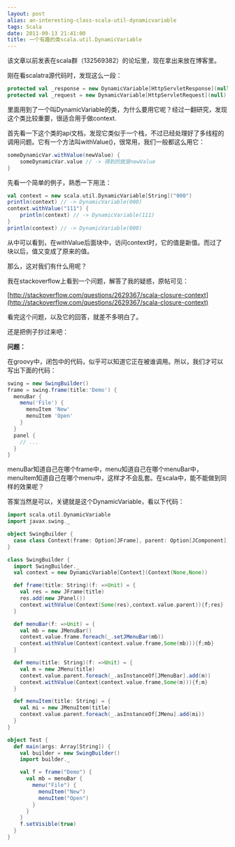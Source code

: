 ```yaml
---
layout: post
alias: an-interesting-class-scala-util-dynamicvariable
tags: Scala
date: 2011-09-13 21:41:00
title: 一个有趣的类scala.util.DynamicVariable
---
```


该文章以前发表在scala群（132569382）的论坛里，现在拿出来放在博客里。

刚在看scalatra源代码时，发现这么一段：

```scala
protected val _response = new DynamicVariable[HttpServletResponse](null)
protected val _request = new DynamicVariable[HttpServletRequest](null)
```

里面用到了一个叫DynamicVariable的类，为什么要用它呢？经过一翻研究，发现这个类比较重要，很适合用于做context.

首先看一下这个类的api文档，发现它类似于一个栈，不过已经处理好了多线程的调用问题。它有一个方法叫withValue()，很常用，我们一般都这么用它：

```scala
someDynamicVar.withValue(newValue) {
    someDynamicVar.value // -> 得到的就是newValue
}
```

先看一个简单的例子，熟悉一下用法：

```scala
val context = new scala.util.DynamicVariable[String]("000")
println(context) // -> DynamicVariable(000)
context.withValue("111") {
    println(context) // -> DynamicVariable(111)
}
println(context) // -> DynamicVariable(000)
```

从中可以看到，在withValue后面块中，访问context时，它的值是新值。而过了块以后，值又变成了原来的值。

那么，这对我们有什么用呢？

我在stackoverflow上看到一个问题，解答了我的疑惑，原帖可见：

[http://stackoverflow.com/questions/2629367/scala-closure-context](http://stackoverflow.com/questions/2629367/scala-closure-context)

看完这个问题，以及它的回答，就差不多明白了。

还是把例子抄过来吧：

**问题：** 

在groovy中，闭包中的代码，似乎可以知道它正在被谁调用。所以，我们才可以写出下面的代码：

```groovy
swing = new SwingBuilder()
frame = swing.frame(title:'Demo') {
  menuBar {
    menu('File') {
      menuItem 'New'
      menuItem 'Open'
    }
  }
  panel {
    // ...
  }
}
```

menuBar知道自己在哪个frame中，menu知道自己在哪个menuBar中，menuItem知道自己在哪个menu中，这样才不会乱套。在scala中，能不能做到同样的效果呢？

答案当然是可以，关键就是这个DynamicVariable，看以下代码：

```scala
import scala.util.DynamicVariable
import javax.swing._

object SwingBuilder {
  case class Context(frame: Option[JFrame], parent: Option[JComponent])
}

class SwingBuilder {
  import SwingBuilder._
  val context = new DynamicVariable[Context](Context(None,None))

  def frame(title: String)(f: =>Unit) = {
    val res = new JFrame(title)
    res.add(new JPanel())
    context.withValue(Context(Some(res),context.value.parent)){f;res}
  }

  def menuBar(f: =>Unit) = {
    val mb = new JMenuBar()
    context.value.frame.foreach(_.setJMenuBar(mb))
    context.withValue(Context(context.value.frame,Some(mb))){f;mb}
  }

  def menu(title: String)(f: =>Unit) = {
    val m = new JMenu(title)
    context.value.parent.foreach(_.asInstanceOf[JMenuBar].add(m))
    context.withValue(Context(context.value.frame,Some(m))){f;m}
  }

  def menuItem(title: String) = {
    val mi = new JMenuItem(title)
    context.value.parent.foreach(_.asInstanceOf[JMenu].add(mi))
  }
}

object Test {
  def main(args: Array[String]) {
    val builder = new SwingBuilder()
    import builder._

    val f = frame("Demo") {
      val mb = menuBar {
        menu("File") {
          menuItem("New")
          menuItem("Open")
        }
      }
    }
    f.setVisible(true)
  }
}
```
